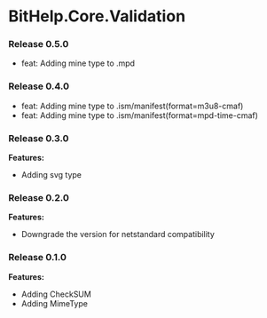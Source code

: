 # BitHelp.Core.Validation

### Release 0.5.0

- feat: Adding mine type to .mpd

### Release 0.4.0

- feat: Adding mine type to .ism/manifest(format=m3u8-cmaf)
- feat: Adding mine type to .ism/manifest(format=mpd-time-cmaf)

### Release 0.3.0

**Features:**

- Adding svg type

### Release 0.2.0

**Features:**

- Downgrade the version for netstandard compatibility

### Release 0.1.0

**Features:**

- Adding CheckSUM
- Adding MimeType
